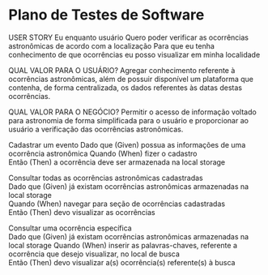 # Plano de Testes de Software

USER STORY 
Eu enquanto usuário 
Quero poder verificar as ocorrências astronômicas de acordo com a localização
Para que eu tenha conhecimento de que ocorrências eu posso visualizar em minha localidade

QUAL VALOR PARA O USUÁRIO?
Agregar conhecimento referente à ocorrências astronômicas, além de possuir disponível um plataforma que contenha, de forma centralizada, os dados referentes às datas destas ocorrências. 

QUAL VALOR PARA O NEGÓCIO?
Permitir o acesso de informação voltado para astronomia de forma simplificada para o usuário e proporcionar ao usuário a verificação das ocorrências astronômicas.

Cadastrar um evento 
 Dado que (Given) possua as informações de uma ocorrência astronômica 
 Quando (When) fizer o cadastro  
 Então (Then) a ocorrência deve ser armazenada na local storage

Consultar todas as ocorrências astronômicas cadastradas  
 Dado que (Given) já existam ocorrências astronômicas armazenadas na local storage  
 Quando (When) navegar para seção de ocorrências cadastradas    
 Então (Then) devo visualizar as ocorrências 

Consultar uma ocorrência específica  
 Dado que (Given) já existam ocorrências astronômicas armazenadas na local storage 
 Quando (When) inserir as palavras-chaves, referente a ocorrência que desejo visualizar, no local de busca  
 Então (Then) devo visualizar a(s) ocorrência(s) referente(s) à busca 